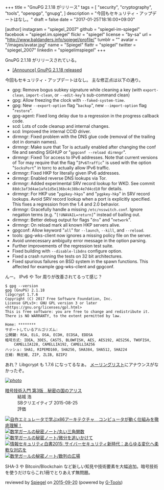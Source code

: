 +++
title = "GnuPG 2.1.18 がリリース"
tags = [
  "security",
  "cryptography",
  "tools",
  "openpgp",
  "gnupg",
]
description = "今回もセキュリティ・アップデートはなし。"
draft = false
date = "2017-01-25T18:16:00+09:00"

[author]
  instagram = "spiegel_2007"
  github = "spiegel-im-spiegel"
  facebook = "spiegel.im.spiegel"
  flickr = "spiegel"
  license = "by-sa"
  url = "http://www.baldanders.info/spiegel/profile/"
  tumblr = ""
  avatar = "/images/avatar.jpg"
  name = "Spiegel"
  flattr = "spiegel"
  twitter = "spiegel_2007"
  linkedin = "spiegelimspiegel"
+++

GnuPG 2.1.18 がリリースされている。

- [[Announce] GnuPG 2.1.18 released](https://lists.gnupg.org/pipermail/gnupg-announce/2017q1/000401.html)

今回もセキュリティ・アップデートはなし。
主な修正点は以下の通り。

* gpg: Remove bogus subkey signature while cleaning a key (with `export-clean`, `import-clean`, or `--edit-key`'s sub-command clean)
* gpg: Allow freezing the clock with `--faked-system-time`.
* gpg: New `--export-option` flag "`backup`", new `--import-option` flag "`restore`".
* gpg-agent: Fixed long delay due to a regression in the progress callback code.
* scd: Lots of code cleanup and internal changes.
* scd: Improved the internal CCID driver.
* dirmngr: Fixed problem with the DNS glue code (removal of the trailing dot in domain names).
* dirmngr: Make sure that Tor is actually enabled after changing the conf file and sending SIGHUP or "`gpgconf --reload dirmngr`".
* dirmngr: Fixed Tor access to IPv6 addresses.  Note that current versions of Tor may require that the flag "`IPv6Traffic`" is used with the option "`SocksPort`" in torrc to actually allow IPv6 traffic.
* dirmngr: Fixed HKP for literally given IPv6 addresses.
* dirmngr: Enabled reverse DNS lookups via Tor.
* dirmngr: Added experimental SRV record lookup for WKD.  See commit `88dc3af3d4ae1afe1d5e136bc4c38bc4e7d4cd10` for details.
* dirmngr: For HKP use "`pgpkey-hkps`" and "`pgpkey-hkp`" in SRV record lookups.  Avoid SRV record lookup when a port is explicitly specified.  This fixes a regression from the 1.4 and 2.0 behavior.
* dirmngr: Gracefully handle a missing `/etc/nsswitch.conf`.  Ignore negation terms (e.g. "`[!UNAVAIL=return]`" instead of bailing out.
* dirmngr: Better debug output for flags "`dns`" and "`network`".
* dirmngr: On reload mark all known HKP servers alive.
* gpgconf: Allow keyword "`all`" for `--launch`, `--kill`, and `--reload`.
* tools: gpg-wks-client now ignores a missing policy file on the server.
* Avoid unnecessary ambiguity error message in the option parsing.
* Further improvements of the regression test suite.
* Fixed building with `--disable-libdns` configure option.
* Fixed a crash running the tests on 32 bit architectures.
* Fixed spurious failures on BSD system in the spawn functions.  This affected for example gpg-wks-client and gpgconf.

んー。
IPv6 や Tor 周りが改善されてるって感じ？

```text
$ gpg --version
gpg (GnuPG) 2.1.18
libgcrypt 1.7.6
Copyright (C) 2017 Free Software Foundation, Inc.
License GPLv3+: GNU GPL version 3 or later <https://gnu.org/licenses/gpl.html>
This is free software: you are free to change and redistribute it.
There is NO WARRANTY, to the extent permitted by law.

Home: ********
サポートしているアルゴリズム:
公開鍵: RSA, ELG, DSA, ECDH, ECDSA, EDDSA
暗号方式: IDEA, 3DES, CAST5, BLOWFISH, AES, AES192, AES256, TWOFISH,
    CAMELLIA128, CAMELLIA192, CAMELLIA256
ハッシュ: SHA1, RIPEMD160, SHA256, SHA384, SHA512, SHA224
圧縮: 無圧縮, ZIP, ZLIB, BZIP2
```

あれ？ Libgcrypt も 1.7.6 になってるなぁ。
[メーリングリスト](https://lists.gnupg.org/mailman/listinfo/gnupg-announce)にアナウンスがなかったぞ。

<div class="hreview" ><a class="item url" href="http://www.amazon.co.jp/exec/obidos/ASIN/B015643CPE/baldandersinf-22/"><img src="http://ecx.images-amazon.com/images/I/51t6yHHVwEL._SL160_.jpg" alt="photo" class="photo"  /></a><dl ><dt class="fn"><a class="item url" href="http://www.amazon.co.jp/exec/obidos/ASIN/B015643CPE/baldandersinf-22/">暗号技術入門 第3版　秘密の国のアリス</a></dt><dd>結城 浩 </dd><dd>SBクリエイティブ 2015-08-25</dd><dd>評価<abbr class="rating" title="5"><img src="http://g-images.amazon.com/images/G/01/detail/stars-5-0.gif" alt="" /></abbr> </dd></dl><p class="similar"><a href="http://www.amazon.co.jp/exec/obidos/ASIN/B0148FQNVC/baldandersinf-22/" target="_top"><img src="http://images.amazon.com/images/P/B0148FQNVC.09._SCTHUMBZZZ_.jpg"  alt="自作エミュレータで学ぶx86アーキテクチャ　コンピュータが動く仕組みを徹底理解！"  /></a> <a href="http://www.amazon.co.jp/exec/obidos/ASIN/B00W6NCLJM/baldandersinf-22/" target="_top"><img src="http://images.amazon.com/images/P/B00W6NCLJM.09._SCTHUMBZZZ_.jpg"  alt="数学ガールの秘密ノート/丸い三角関数"  /></a> <a href="http://www.amazon.co.jp/exec/obidos/ASIN/B00Y9EYOIW/baldandersinf-22/" target="_top"><img src="http://images.amazon.com/images/P/B00Y9EYOIW.09._SCTHUMBZZZ_.jpg"  alt="数学ガールの秘密ノート/微分を追いかけて"  /></a> <a href="http://www.amazon.co.jp/exec/obidos/ASIN/B012BYBTZC/baldandersinf-22/" target="_top"><img src="http://images.amazon.com/images/P/B012BYBTZC.09._SCTHUMBZZZ_.jpg"  alt="情報セキュリティ白書2015: サイバーセキュリティ新時代：あらゆる変化へ柔軟な対応を"  /></a> <a href="http://www.amazon.co.jp/exec/obidos/ASIN/B00W6NCLL0/baldandersinf-22/" target="_top"><img src="http://images.amazon.com/images/P/B00W6NCLL0.09._SCTHUMBZZZ_.jpg"  alt="数学ガールの秘密ノート/数列の広場"  /></a> </p>
<p class="description">SHA-3 や Bitcoin/Blockchain など新しい知見や技術要素を大幅追加。暗号技術を使うだけならこれ1冊でとりあえず無問題。</p>
<p class="gtools" >reviewed by <a href='#maker' class='reviewer'>Spiegel</a> on <abbr class="dtreviewed" title="2015-09-20">2015-09-20</abbr> (powered by <a href="http://www.goodpic.com/mt/aws/index.html" >G-Tools</a>)</p>
</div>
